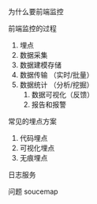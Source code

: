 为什么要前端监控


前端监控的过程
1. 埋点
2. 数据采集
3. 数据建模存储
4. 数据传输 （实时/批量）
5. 数据统计 （分析/挖掘）
   1. 数据可视化（反馈）
   2. 报告和报警

常见的埋点方案
1. 代码埋点
2. 可视化埋点
3. 无痕埋点

日志服务


问题 soucemap
